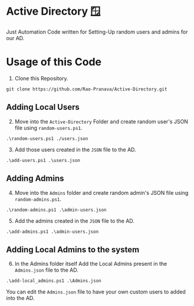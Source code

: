 # Active Directory 🪟
 Just Automation Code written for Setting-Up random users and admins for our AD.

# Usage of this Code
1. Clone this Repository.
```
git clone https://github.com/Rao-Pranava/Active-Directory.git
```
## Adding Local Users

2. Move into the `Active-Directory` Folder and create random user's JSON file using `random-users.ps1`.
```
.\random-users.ps1 ./users.json
```

3. Add those users created in the `JSON` file to the AD.
```
.\add-users.ps1 .\users.json
```

## Adding Admins

4. Move into the `Admins` folder and create random admin's JSON file using `random-admins.ps1`.
```
.\random-admins.ps1 .\admin-users.json
```

5. Add the admins created in the `JSON` file to the AD.
```
.\add-admins.ps1 .\admin-users.json
```

## Adding Local Admins to the system

6. In the Admins folder itself Add the Local Admins present in the `Admins.json` file to the AD.
```
.\add-local_admins.ps1 .\Admins.json
```

You can edit the `Admins.json` file to have your own custom users to added into the AD.

#
#